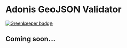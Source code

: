 # Adonis GeoJSON Validator

[![Greenkeeper badge](https://badges.greenkeeper.io/enniel/adonis-geojson-validator.svg)](https://greenkeeper.io/)

## Coming soon...
